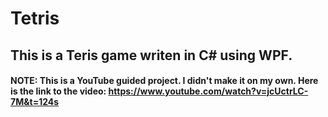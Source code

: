 # Tetris

## This is a Teris game writen in C# using WPF.

#### NOTE: This is a YouTube guided project. I didn't make it on my own. Here is the link to the video: https://www.youtube.com/watch?v=jcUctrLC-7M&t=124s
